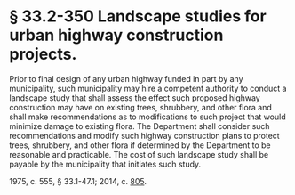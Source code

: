 # § 33.2-350 Landscape studies for urban highway construction projects.

<p>Prior to final design of any urban highway funded in part by any municipality, such municipality may hire a competent authority to conduct a landscape study that shall assess the effect such proposed highway construction may have on existing trees, shrubbery, and other flora and shall make recommendations as to modifications to such project that would minimize damage to existing flora. The Department shall consider such recommendations and modify such highway construction plans to protect trees, shrubbery, and other flora if determined by the Department to be reasonable and practicable. The cost of such landscape study shall be payable by the municipality that initiates such study.</p><p>1975, c. 555, § 33.1-47.1; 2014, c. <a href='http://lis.virginia.gov/cgi-bin/legp604.exe?141+ful+CHAP0805'>805</a>.</p>